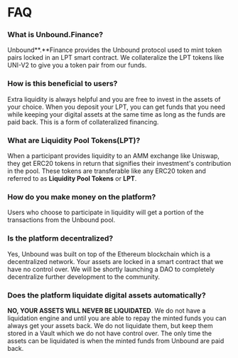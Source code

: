 # FAQ

### **What is Unbound.Finance?**

Unbound**.**Finance provides the Unbound protocol used to mint token pairs locked in an LPT smart contract. We collateralize the LPT tokens like UNI-V2 to give you a token pair from our funds.

### **How is this beneficial to users?**

Extra liquidity is always helpful and you are free to invest in the assets of your choice. When you deposit your LPT, you can get funds that you need while keeping your digital assets at the same time as long as the funds are paid back. This is a form of collateralized financing.

### What are Liquidity Pool Tokens\(LPT\)?

When a participant provides liquidity to an AMM exchange like Uniswap, they get ERC20 tokens in return that signifies their investment's contribution in the pool. These tokens are transferable like any ERC20 token and referred to as **Liquidity Pool Tokens** or **LPT**.

### How do you make money on the platform?

Users who choose to participate in liquidity will get a portion of the transactions from the Unbound pool.

### Is the platform decentralized?

Yes, Unbound was built on top of the Ethereum blockchain which is a decentralized network. Your assets are locked in a smart contract that we have no control over. We will be shortly launching a DAO to completely decentralize further development to the community.

### Does the platform liquidate digital assets automatically?

**NO, YOUR ASSETS WILL NEVER BE LIQUIDATED**. We do not have a liquidation engine and until you are able to repay the minted funds you can always get your assets back. We do not liquidate them, but keep them stored in a Vault which we do not have control over. The only time the assets can be liquidated is when the minted funds from Unbound are paid back.







